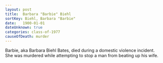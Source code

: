 ```yaml
---
layout: post
title:  Barbara "Barbie" Biehl
sortKey: Biehl, Barbara "Barbie"
date:   1900-01-01
dateUnknown: true
categories: class-of-1977
causeOfDeath: murder
---
```

Barbie, aka Barbara Biehl Bates, died during a domestic violence incident. She was murdered while attempting to stop a man from beating up his wife.
